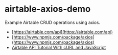 # airtable-axios-demo

Example Airtable CRUD operations using axios.
 
- [https://airtable.com/api](https://airtable.com/api)
- [https://www.npmjs.com/package/axios](https://www.npmjs.com/package/axios)
- [Airtable API Tutorial With cURL and JavaScript](https://www.youtube.com/watch?v=snl_OQbm3UI)

